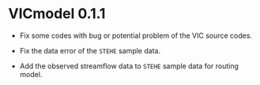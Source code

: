 # VICmodel 0.1.1

* Fix some codes with bug or potential problem of the VIC source codes.

* Fix the data error of the `STEHE` sample data.

* Add the observed streamflow data to `STEHE` sample data for routing model.
